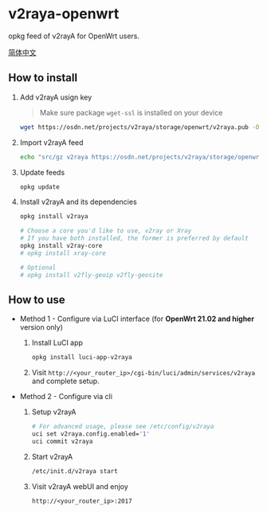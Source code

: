 # v2raya-openwrt

opkg feed of v2rayA for OpenWrt users.

[简体中文](README.zh-cn.md)

## How to install

1. Add v2rayA usign key

   > Make sure package `wget-ssl` is installed on your device

   ```sh
   wget https://osdn.net/projects/v2raya/storage/openwrt/v2raya.pub -O /etc/opkg/keys/94cc2a834fb0aa03
   ```

2. Import v2rayA feed

   ```sh
   echo "src/gz v2raya https://osdn.net/projects/v2raya/storage/openwrt/$(. /etc/openwrt_release && echo "$DISTRIB_ARCH")" | tee -a "/etc/opkg/customfeeds.conf"
   ```

3. Update feeds

   ```sh
   opkg update
   ```

4. Install v2rayA and its dependencies

   ```sh
   opkg install v2raya

   # Choose a core you'd like to use, v2ray or Xray
   # If you have both installed, the former is preferred by default
   opkg install v2ray-core
   # opkg install xray-core

   # Optional
   # opkg install v2fly-geoip v2fly-geosite
   ```

## How to use

- Method 1 - Configure via LuCI interface (for __OpenWrt 21.02 and higher__ version only)

   1. Install LuCI app

      ```sh
      opkg install luci-app-v2raya
      ```

   2. Visit `http://<your_router_ip>/cgi-bin/luci/admin/services/v2raya` and complete setup.

- Method 2 - Configure via cli

   1. Setup v2rayA

      ```sh
      # For advanced usage, please see /etc/config/v2raya
      uci set v2raya.config.enabled='1'
      uci commit v2raya
      ```

   2. Start v2rayA

      ```sh
      /etc/init.d/v2raya start
      ```

   3. Visit v2rayA webUI and enjoy

      `http://<your_router_ip>:2017`
